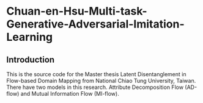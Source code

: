 # Chuan-en-Hsu-Multi-task-Generative-Adversarial-Imitation-Learning

## Introduction
This is the source code for the Master thesis Latent Disentanglement in Flow-based Domain Mapping from National Chiao Tung University, Taiwan. There have two models in this research. Attribute Decomposition Flow (AD-flow) and Mutual Information Flow (MI-flow).
